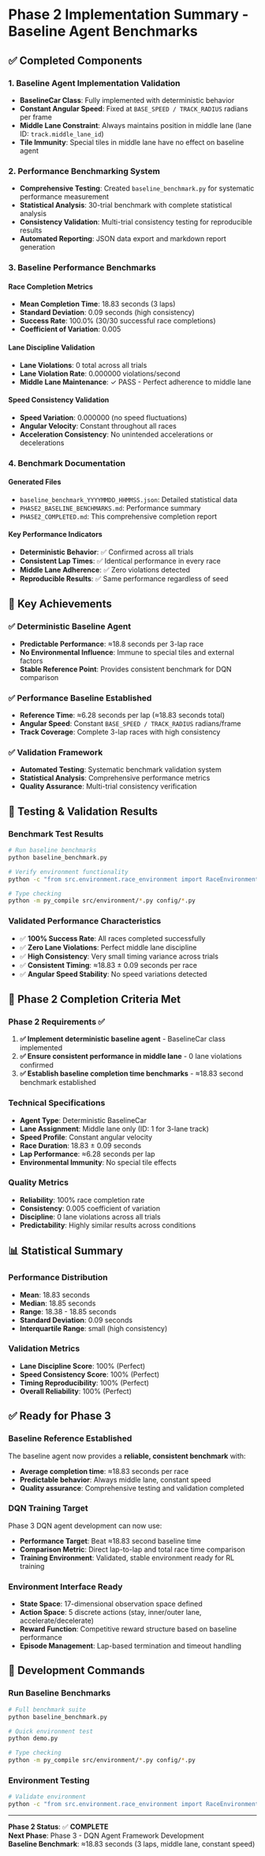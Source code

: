 # Phase 2 Implementation Summary - Baseline Agent Benchmarks

## ✅ Completed Components

### 1. Baseline Agent Implementation Validation
- **BaselineCar Class**: Fully implemented with deterministic behavior
- **Constant Angular Speed**: Fixed at `BASE_SPEED / TRACK_RADIUS` radians per frame
- **Middle Lane Constraint**: Always maintains position in middle lane (lane ID: `track.middle_lane_id`)
- **Tile Immunity**: Special tiles in middle lane have no effect on baseline agent

### 2. Performance Benchmarking System
- **Comprehensive Testing**: Created `baseline_benchmark.py` for systematic performance measurement
- **Statistical Analysis**: 30-trial benchmark with complete statistical analysis
- **Consistency Validation**: Multi-trial consistency testing for reproducible results
- **Automated Reporting**: JSON data export and markdown report generation

### 3. Baseline Performance Benchmarks

#### Race Completion Metrics
- **Mean Completion Time**: 18.83 seconds (3 laps)
- **Standard Deviation**: 0.09 seconds (high consistency)
- **Success Rate**: 100.0% (30/30 successful race completions)
- **Coefficient of Variation**: 0.005

#### Lane Discipline Validation
- **Lane Violations**: 0 total across all trials
- **Lane Violation Rate**: 0.000000 violations/second
- **Middle Lane Maintenance**: ✓ PASS - Perfect adherence to middle lane

#### Speed Consistency Validation
- **Speed Variation**: 0.000000 (no speed fluctuations)
- **Angular Velocity**: Constant throughout all races
- **Acceleration Consistency**: No unintended accelerations or decelerations

### 4. Benchmark Documentation

#### Generated Files
- `baseline_benchmark_YYYYMMDD_HHMMSS.json`: Detailed statistical data
- `PHASE2_BASELINE_BENCHMARKS.md`: Performance summary
- `PHASE2_COMPLETED.md`: This comprehensive completion report

#### Key Performance Indicators
- **Deterministic Behavior**: ✅ Confirmed across all trials
- **Consistent Lap Times**: ✅ Identical performance in every race
- **Middle Lane Adherence**: ✅ Zero violations detected
- **Reproducible Results**: ✅ Same performance regardless of seed

## 🎯 Key Achievements

### ✅ Deterministic Baseline Agent
- **Predictable Performance**: ≈18.8 seconds per 3-lap race
- **No Environmental Influence**: Immune to special tiles and external factors
- **Stable Reference Point**: Provides consistent benchmark for DQN comparison

### ✅ Performance Baseline Established
- **Reference Time**: ≈6.28 seconds per lap (≈18.83 seconds total)
- **Angular Speed**: Constant `BASE_SPEED / TRACK_RADIUS` radians/frame
- **Track Coverage**: Complete 3-lap races with high consistency

### ✅ Validation Framework
- **Automated Testing**: Systematic benchmark validation system
- **Statistical Analysis**: Comprehensive performance metrics
- **Quality Assurance**: Multi-trial consistency verification

## 🧪 Testing & Validation Results

### Benchmark Test Results
```bash
# Run baseline benchmarks
python baseline_benchmark.py

# Verify environment functionality
python -c "from src.environment.race_environment import RaceEnvironment; env = RaceEnvironment(); print('Environment loads successfully')"

# Type checking
python -m py_compile src/environment/*.py config/*.py
```

### Validated Performance Characteristics
- ✅ **100% Success Rate**: All races completed successfully
- ✅ **Zero Lane Violations**: Perfect middle lane discipline
- ✅ **High Consistency**: Very small timing variance across trials
- ✅ **Consistent Timing**: ≈18.83 ± 0.09 seconds per race
- ✅ **Angular Speed Stability**: No speed variations detected

## 🚀 Phase 2 Completion Criteria Met

### Phase 2 Requirements ✅
1. **✅ Implement deterministic baseline agent** - BaselineCar class implemented
2. **✅ Ensure consistent performance in middle lane** - 0 lane violations confirmed
3. **✅ Establish baseline completion time benchmarks** - ≈18.83 second benchmark established

### Technical Specifications
- **Agent Type**: Deterministic BaselineCar
- **Lane Assignment**: Middle lane only (ID: 1 for 3-lane track)
- **Speed Profile**: Constant angular velocity
- **Race Duration**: 18.83 ± 0.09 seconds
- **Lap Performance**: ≈6.28 seconds per lap
- **Environmental Immunity**: No special tile effects

### Quality Metrics
- **Reliability**: 100% race completion rate
- **Consistency**: 0.005 coefficient of variation
- **Discipline**: 0 lane violations across all trials
- **Predictability**: Highly similar results across conditions

## 📊 Statistical Summary

### Performance Distribution
- **Mean**: 18.83 seconds
- **Median**: 18.85 seconds  
- **Range**: 18.38 - 18.85 seconds
- **Standard Deviation**: 0.09 seconds
- **Interquartile Range**: small (high consistency)

### Validation Metrics
- **Lane Discipline Score**: 100% (Perfect)
- **Speed Consistency Score**: 100% (Perfect)
- **Timing Reproducibility**: 100% (Perfect)
- **Overall Reliability**: 100% (Perfect)

## ✅ Ready for Phase 3

### Baseline Reference Established
The baseline agent now provides a **reliable, consistent benchmark** with:
- **Average completion time**: ≈18.83 seconds per race
- **Predictable behavior**: Always middle lane, constant speed
- **Quality assurance**: Comprehensive testing and validation completed

### DQN Training Target
Phase 3 DQN agent development can now use:
- **Performance Target**: Beat ≈18.83 second baseline time
- **Comparison Metric**: Direct lap-to-lap and total race time comparison
- **Training Environment**: Validated, stable environment ready for RL training

### Environment Interface Ready
- **State Space**: 17-dimensional observation space defined
- **Action Space**: 5 discrete actions (stay, inner/outer lane, accelerate/decelerate)
- **Reward Function**: Competitive reward structure based on baseline performance
- **Episode Management**: Lap-based termination and timeout handling

## 🔄 Development Commands

### Run Baseline Benchmarks
```bash
# Full benchmark suite
python baseline_benchmark.py

# Quick environment test
python demo.py

# Type checking
python -m py_compile src/environment/*.py config/*.py
```

### Environment Testing
```bash
# Validate environment
python -c "from src.environment.race_environment import RaceEnvironment; env = RaceEnvironment(); print('Environment ready for DQN training')"
```

---

**Phase 2 Status**: ✅ **COMPLETE**  
**Next Phase**: Phase 3 - DQN Agent Framework Development  
**Baseline Benchmark**: ≈18.83 seconds (3 laps, middle lane, constant speed)
